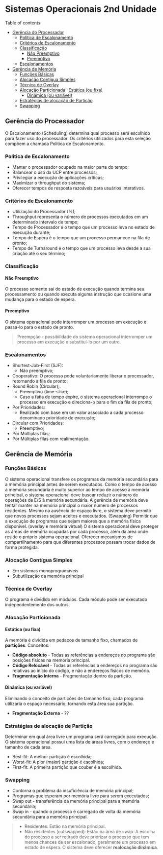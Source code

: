 # Sistemas Operacionais 2nd Unidade

Table of contents
- [Gerência do Processador](#gerência-do-processador)
  - [Política de Escalonamento](#política-de-escalonamento)
  - [Critérios de Escalonamento](#critérios-de-escalonamento)
  - [Classificação](#classificação)
    - [Não Preemptivo](#não-preemptivo)
    - [Preemptivo](#preemptivo)
  - [Escalonamentos](#escalonamentos)
- [Gerência de Memória](#gerência-de-memória)
  - [Funções Básicas](#funções-básicas)
  - [Alocação Contígua Simples](#alocação-contígua-simples)
  - [Técnica de Overlay](#técnica-de-overlay)
  - [Alocação Particionada](#alocação-particionada)
    -[Estática (ou fixa)](#estática-ou-fixa)
    - [Dinâmica (ou variável)](#dinâmica-ou-variável)
  - [Estratégias de alocação de Partição](#estratégias-de-alocação-de-partição)
  - [Swapping](#swapping)

## Gerência do Processador
O Escalonamento (Scheduling) determina qual processo será escolhido para fazer uso do processador. Os critérios utilizados para esta seleção compõem a chamada Politica de Escalonamento.

### Política de Escalonamento
- Manter o processador ocupado na maior parte do tempo;
- Balancear o uso da UCP entre processos;
- Privilegiar a execução de aplicações críticas;
- Maximizar o throughput do sistema;
- Oferecer tempos de resposta razoáveis para usuários interativos.

### Critérios de Escalonamento
- Utilização do Processador (%);
- Throughput representa o número de processos executados em um determinado intervalo de tempo;
- Tempo de Processador é o tempo que um processo leva no estado de execução durante;
- Tempo de Espera é o tempo que um processo permanece na fila de pronto;
- Tempo de Turnaround é o tempo que um processo leva desde a sua criação até o seu término;

### Classificação
#### Não Preemptivo
O processo somente sai do estado de execução quando termina seu processamento ou quando executa alguma instrução que ocasione uma mudança para o estado de espera.
#### Preemptivo
O sistema operacional pode interromper um processo em execução e passa-lo para o estado de pronto.
>Preempção - possibilidade do sistema operacional interromper um processo em execução e substituí-lo por um outro.

### Escalonamentos
- Shortest-Job-First (SJF):
  - Não preemptivo;
- Cooperativo: O processo pode voluntariamente liberar o processador, retornando à fila de pronto;
- Round Robin (Circular);.
  - Preemptivo (time-slice);
  - Caso a fatia de tempo expire, o sistema operacional interrompe o processo em execução e direciona-o para o fim da fila de pronto;
- Por Prioridades:
  - Realizado com base em um valor associado a cada processo denominado prioridade de execução;
- Circular com Prioridades:
  - Preemptivo;
- Por Múltiplas filas;
- Por Múltiplas filas com realimentação.

## Gerência de Memória

### Funções Básicas
O sistema operacional transfere os programas da memória secundária para a memória principal antes de serem executados.
Como o tempo de acesso à memória secundária é muito superior ao tempo de acesso à memória principal, o sistema operacional deve buscar reduzir o número de operações de E/S à memória secundária.
A gerência de memória deve tentar manter na memória principal o maior número de processos residentes.
Mesmo na ausência de espaço livre, o sistema deve permitir que novos processos sejam aceitos e executados. (Swapping)
Permitir que a execução de programas que sejam maiores que a memória física disponível. (overlay e memória virtual)
O sistema operacional deve proteger as áreas de memória ocupadas por cada processo, além da área onde reside o próprio sistema operacional.
Oferecer mecanismos de compartilhamento para que diferentes processos possam trocar dados de forma protegida.

### Alocação Contígua Simples
- Em sistemas monoprogramáveis
- Subutilização da memória principal

### Técnica de Overlay
O programa é dividido em módulos. Cada módulo pode ser executado independentemente dos outros.

### Alocação Particionada
#### Estática (ou fixa)
A memória é dividida em pedaços de tamanho fixo, chamados de **partições**.
Conceitos:
- **Código absoluto** - Todas as referências a endereços no programa são posições físicas na memória principal.
- **Código Relocável** - Todas as referências a endereços no programa são relativas ao início do código, e não a endereços físicos de memória.
- **Fragmentação Interna** - Fragmentação dentro da partição.

#### Dinâmica (ou variável)
Eliminando o conceito de partições de tamanho fixo, cada programa utilizaria o espaço necessário, tornando esta área sua partição.
- **Fragmentação Externa** - ??

### Estratégias de alocação de Partição
Determinar em qual área livre um programa será carregado para execução.
O sistema operacional possui uma lista de áreas livres, com o endereço e tamanho de cada área.

- Best-fit: A melhor partição é escolhida;
- Worst-fit: A pior (maior) partição é escolhida;
- First-fit: A primeira partição que couber é a escolhida.

### Swapping
- Contorna o problema da insuficiência de memória principal;
- Programas que esperam por memória livre para serem executados;
- Swap out - transferência da memória principal para a memória secundária;
- Swap in - quando o processo é carregado de volta da memória secundária para a memória principal.
> - Residentes: Estão na memória principal.
> - Não residentes (outswapped): Estão na área de swap.
A escolha do processo a ser retirado deve priorizar o processo que tem menos chances de ser escalonado, geralmente um processo em estado de espera.
O sistema deve oferecer **realocação dinâmica**.